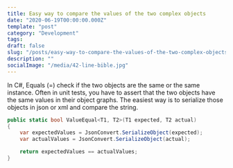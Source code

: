 ```yaml
---
title: Easy way to compare the values of the two complex objects
date: "2020-06-19T00:00:00.000Z"
template: "post"
category: "Development"
tags:
draft: false
slug: "/posts/easy-way-to-compare-the-values-of-the-two-complex-objects/"
description: ""
socialImage: "/media/42-line-bible.jpg"
---
```

  

In C\#, Equals \(=\) check if the two objects are the same or the same instance. Often in unit tests,  you have to assert that the two objects have the same values in their object graphs. The easiest way is to serialize those objects in json or xml and compare the string.

```csharp
public static bool ValueEqual<T1, T2>(T1 expected, T2 actual)
{
    var expectedValues = JsonConvert.SerializeObject(expected);
    var actualValues = JsonConvert.SerializeObject(actual);

    return expectedValues == actualValues;
}
```

